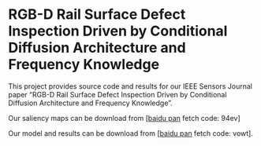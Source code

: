 # RGB-D Rail Surface Defect Inspection Driven by Conditional Diffusion Architecture and Frequency Knowledge

This project provides source code and results for our IEEE Sensors Journal paper “RGB-D Rail Surface Defect Inspection Driven by Conditional Diffusion Architecture and Frequency Knowledge”.

Our saliency maps can be download from [[baidu pan](https://pan.baidu.com/s/1MYiDo6w20k099yS3em86kQ) fetch code: 94ev]

Our model and results can be download from [[baidu pan](https://pan.baidu.com/s/1gqrOsx02UTuO1GvU7rGW1w) fetch code: vowt].

